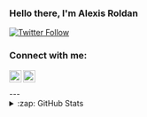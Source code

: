 ### Hello there, I'm Alexis Roldan

[![Twitter Follow](https://img.shields.io/twitter/follow/codeSTACKr?color=1DA1F2&logo=twitter&style=for-the-badge)](https://twitter.com/intent/follow?original_referer=https%3A%2F%2Fgithub.com%2FcodeSTACKr&screen_name=codeSTACKr)

### Connect with me:

[<img align="left" alt="roldan_al | Twitter" width="22px" src="https://cdn.jsdelivr.net/npm/simple-icons@v3/icons/twitter.svg" />][twitter]
[<img align="left" alt="alexis-roldan-ds | LinkedIn" width="22px" src="https://cdn.jsdelivr.net/npm/simple-icons@v3/icons/linkedin.svg" />][linkedin]

<br />
<br />
---
<details>
  <summary>:zap: GitHub Stats</summary>

  <img align="left" alt="roldanalex's GitHub Stats" src="https://github-readme-stats.codestackr.vercel.app/api?username=roldanalex&show_icons=true&hide_border=true" />

  ![Anurag's github stats](https://github-readme-stats.vercel.app/api?username=roldanalex&show_icons=true&theme=radical)

</details>

[twitter]: https://twitter.com/roldan_al
[linkedin]: https://linkedin.com/in/alexis-roldan-ds